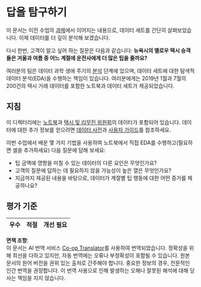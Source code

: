<!--
CO_OP_TRANSLATOR_METADATA:
{
  "original_hash": "fcc7547171f4530f159676dd73ed772e",
  "translation_date": "2025-08-24T13:23:33+00:00",
  "source_file": "4-Data-Science-Lifecycle/15-analyzing/assignment.md",
  "language_code": "ko"
}
-->
# 답을 탐구하기

이 문서는 이전 수업의 [과제](../14-Introduction/assignment.md)에서 이어지는 내용으로, 데이터 세트를 간단히 살펴보았습니다. 이제 데이터를 더 깊이 분석해 보겠습니다.

다시 한번, 고객이 알고 싶어 하는 질문은 다음과 같습니다: **뉴욕시의 옐로우 택시 승객들은 겨울과 여름 중 어느 계절에 운전사에게 더 많은 팁을 줄까요?**

여러분의 팀은 데이터 과학 생애 주기의 [분석](README.md) 단계에 있으며, 데이터 세트에 대한 탐색적 데이터 분석(EDA)을 수행하는 책임이 있습니다. 여러분에게는 2019년 1월과 7월의 200건의 택시 거래 데이터를 포함한 노트북과 데이터 세트가 제공되었습니다.

## 지침

이 디렉터리에는 [노트북](../../../../4-Data-Science-Lifecycle/15-analyzing/assignment.ipynb)과 [택시 및 리무진 위원회](https://docs.microsoft.com/en-us/azure/open-datasets/dataset-taxi-yellow?tabs=azureml-opendatasets)의 데이터가 포함되어 있습니다. 데이터에 대한 추가 정보를 얻으려면 [데이터 사전](https://www1.nyc.gov/assets/tlc/downloads/pdf/data_dictionary_trip_records_yellow.pdf)과 [사용자 가이드](https://www1.nyc.gov/assets/tlc/downloads/pdf/trip_record_user_guide.pdf)를 참조하세요.

이번 수업에서 배운 몇 가지 기법을 사용하여 노트북에서 직접 EDA를 수행하고(필요하면 셀을 추가하세요) 다음 질문에 답해 보세요:

- 팁 금액에 영향을 미칠 수 있는 데이터의 다른 요인은 무엇인가요?
- 고객의 질문에 답하는 데 필요하지 않을 가능성이 높은 열은 무엇인가요?
- 지금까지 제공된 내용을 바탕으로, 데이터가 계절별 팁 행동에 대한 어떤 증거를 제공하나요?

## 평가 기준

우수 | 적절 | 개선 필요
--- | --- | ---

**면책 조항**:  
이 문서는 AI 번역 서비스 [Co-op Translator](https://github.com/Azure/co-op-translator)를 사용하여 번역되었습니다. 정확성을 위해 최선을 다하고 있지만, 자동 번역에는 오류나 부정확성이 포함될 수 있습니다. 원본 문서의 원어 버전을 권위 있는 출처로 간주해야 합니다. 중요한 정보의 경우, 전문적인 인간 번역을 권장합니다. 이 번역 사용으로 인해 발생하는 오해나 잘못된 해석에 대해 당사는 책임을 지지 않습니다.